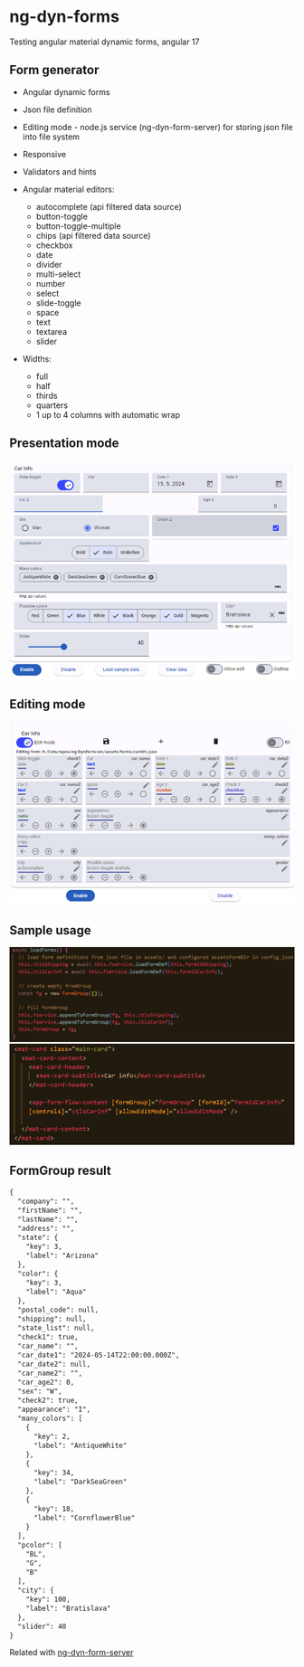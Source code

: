 # ng-dyn-forms
Testing angular material dynamic forms, angular 17


## Form generator
- Angular dynamic forms
- Json file definition
- Editing mode - node.js service (ng-dyn-form-server) for storing json file into file system
- Responsive
- Validators and hints
- Angular material editors:
  - autocomplete (api filtered data source)
  - button-toggle
  - button-toggle-multiple
  - chips (api filtered data source)
  - checkbox
  - date
  - divider
  - multi-select
  - number
  - select
  - slide-toggle
  - space
  - text
  - textarea
  - slider

- Widths:
  - full
  - half
  - thirds
  - quarters
  - 1 up to 4 columns with automatic wrap


## Presentation mode
![alt text](images/f1.png)

## Editing mode
![alt text](images/f2.png)

## Sample usage
![alt text](images/code.png)
![alt text](images/codehtml.png)


## FormGroup result

```
{
  "company": "",
  "firstName": "",
  "lastName": "",
  "address": "",
  "state": {
    "key": 3,
    "label": "Arizona"
  },
  "color": {
    "key": 3,
    "label": "Aqua"
  },
  "postal_code": null,
  "shipping": null,
  "state_list": null,
  "check1": true,
  "car_name": "",
  "car_date1": "2024-05-14T22:00:00.000Z",
  "car_date2": null,
  "car_name2": "",
  "car_age2": 0,
  "sex": "W",
  "check2": true,
  "appearance": "I",
  "many_colors": [
    {
      "key": 2,
      "label": "AntiqueWhite"
    },
    {
      "key": 34,
      "label": "DarkSeaGreen"
    },
    {
      "key": 18,
      "label": "CornflowerBlue"
    }
  ],
  "pcolor": [
    "BL",
    "G",
    "B"
  ],
  "city": {
    "key": 100,
    "label": "Bratislava"
  },
  "slider": 40
}
```

Related with [ng-dyn-form-server](https://github.com/b-mi/ng-dyn-form-server)
